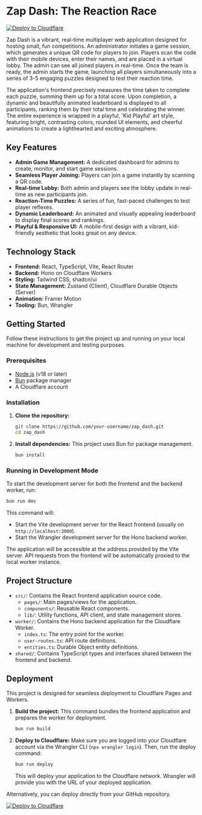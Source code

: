 # Zap Dash: The Reaction Race

[![Deploy to Cloudflare](https://deploy.workers.cloudflare.com/button)](https://deploy.workers.cloudflare.com/?url=https://github.com/ERROR-SIDDH/acm-arcade-app)

Zap Dash is a vibrant, real-time multiplayer web application designed for hosting small, fun competitions. An administrator initiates a game session, which generates a unique QR code for players to join. Players scan the code with their mobile devices, enter their names, and are placed in a virtual lobby. The admin can see all joined players in real-time. Once the team is ready, the admin starts the game, launching all players simultaneously into a series of 3-5 engaging puzzles designed to test their reaction time.

The application's frontend precisely measures the time taken to complete each puzzle, summing them up for a total score. Upon completion, a dynamic and beautifully animated leaderboard is displayed to all participants, ranking them by their total time and celebrating the winner. The entire experience is wrapped in a playful, 'Kid Playful' art style, featuring bright, contrasting colors, rounded UI elements, and cheerful animations to create a lighthearted and exciting atmosphere.

## Key Features

-   **Admin Game Management:** A dedicated dashboard for admins to create, monitor, and start game sessions.
-   **Seamless Player Joining:** Players can join a game instantly by scanning a QR code.
-   **Real-time Lobby:** Both admin and players see the lobby update in real-time as new participants join.
-   **Reaction-Time Puzzles:** A series of fun, fast-paced challenges to test player reflexes.
-   **Dynamic Leaderboard:** An animated and visually appealing leaderboard to display final scores and rankings.
-   **Playful & Responsive UI:** A mobile-first design with a vibrant, kid-friendly aesthetic that looks great on any device.

## Technology Stack

-   **Frontend:** React, TypeScript, Vite, React Router
-   **Backend:** Hono on Cloudflare Workers
-   **Styling:** Tailwind CSS, shadcn/ui
-   **State Management:** Zustand (Client), Cloudflare Durable Objects (Server)
-   **Animation:** Framer Motion
-   **Tooling:** Bun, Wrangler

## Getting Started

Follow these instructions to get the project up and running on your local machine for development and testing purposes.

### Prerequisites

-   [Node.js](https://nodejs.org/) (v18 or later)
-   [Bun](https://bun.sh/) package manager
-   A Cloudflare account

### Installation

1.  **Clone the repository:**
    ```bash
    git clone https://github.com/your-username/zap_dash.git
    cd zap_dash
    ```

2.  **Install dependencies:**
    This project uses Bun for package management.
    ```bash
    bun install
    ```

### Running in Development Mode

To start the development server for both the frontend and the backend worker, run:

```bash
bun run dev
```

This command will:
-   Start the Vite development server for the React frontend (usually on `http://localhost:3000`).
-   Start the Wrangler development server for the Hono backend worker.

The application will be accessible at the address provided by the Vite server. API requests from the frontend will be automatically proxied to the local worker instance.

## Project Structure

-   `src/`: Contains the React frontend application source code.
    -   `pages/`: Main pages/views for the application.
    -   `components/`: Reusable React components.
    -   `lib/`: Utility functions, API client, and state management stores.
-   `worker/`: Contains the Hono backend application for the Cloudflare Worker.
    -   `index.ts`: The entry point for the worker.
    -   `user-routes.ts`: API route definitions.
    -   `entities.ts`: Durable Object entity definitions.
-   `shared/`: Contains TypeScript types and interfaces shared between the frontend and backend.

## Deployment

This project is designed for seamless deployment to Cloudflare Pages and Workers.

1.  **Build the project:**
    This command bundles the frontend application and prepares the worker for deployment.
    ```bash
    bun run build
    ```

2.  **Deploy to Cloudflare:**
    Make sure you are logged into your Cloudflare account via the Wrangler CLI (`npx wrangler login`). Then, run the deploy command:
    ```bash
    bun run deploy
    ```

    This will deploy your application to the Cloudflare network. Wrangler will provide you with the URL of your deployed application.

Alternatively, you can deploy directly from your GitHub repository.

[![Deploy to Cloudflare](https://deploy.workers.cloudflare.com/button)](https://deploy.workers.cloudflare.com/?url=https://github.com/ERROR-SIDDH/acm-arcade-app)